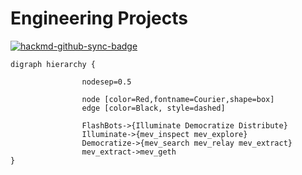 # Engineering Projects

[![hackmd-github-sync-badge](https://hackmd.io/0e2rS7UoSb6QJsAZ5CqmiA/badge)](https://hackmd.io/0e2rS7UoSb6QJsAZ5CqmiA)


```graphviz
digraph hierarchy {

                nodesep=0.5

                node [color=Red,fontname=Courier,shape=box]
                edge [color=Black, style=dashed]

                FlashBots->{Illuminate Democratize Distribute}
                Illuminate->{mev_inspect mev_explore}
                Democratize->{mev_search mev_relay mev_extract}
                mev_extract->mev_geth
}
```